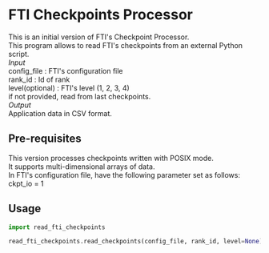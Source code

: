 # FTI Checkpoints Processor

This is an initial version of FTI's Checkpoint Processor. \
This program allows to read FTI's checkpoints from an external Python script. \
*Input* \
config_file			: FTI's configuration file \
rank_id    			: Id of rank \
level(optional)     : FTI's level (1, 2, 3, 4) \
					 if not provided, read from last checkpoints. \
*Output* \
Application data in CSV format.


## Pre-requisites

This version processes checkpoints written with POSIX mode. \
It supports multi-dimensional arrays of data. \
In FTI's configuration file, have the following parameter set as follows: \
ckpt_io = 1


## Usage

```python
import read_fti_checkpoints

read_fti_checkpoints.read_checkpoints(config_file, rank_id, level=None) 

```

